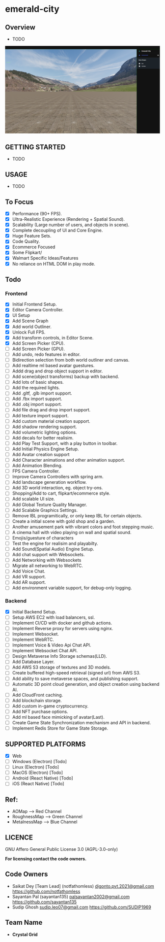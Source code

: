 # emerald-city

## Overview

- TODO

<picture>
  <source media="(prefers-color-scheme: dark)" srcset="./assets/landing-image.png">
  <source media="(prefers-color-scheme: light)" srcset="./assets/landing-image.png">
  <img alt="Shows an illustrated sun in light color mode and a moon with stars in dark color mode." src="./assets/landing-image.png">
</picture>

## GETTING STARTED

- TODO

## USAGE

- TODO

## To Focus

- [x] Performance (90+ FPS).
- [x] Ultra-Realistic Experience (Rendering + Spatial Sound).
- [x] Scalability (Large number of users, and objects in scene).
- [x] Complete decoupling of UI and Core Engine.
- [x] Huge Feature Sets.
- [x] Code Quality.
- [x] Ecommerce Focused
- [x] Some Flipkart/
- [x] Walmart Specific Ideas/Features
- [x] No reliance on HTML DOM in play mode.

## Todo

### Frontend

- [x] Initial Frontend Setup.
- [x] Editor Camera Controller.
- [x] UI Setup
- [x] Add Scene Graph
- [x] Add world Outliner.
- [x] Unlock Full FPS.
- [x] Add transform controls, in Editor Scene.
- [x] Add Screen Picker (CPU).
- [ ] Add Screen Picker (GPU).
- [ ] Add undo, redo features in editor.
- [ ] Bidirection selection from both world outliner and canvas.
- [ ] Add realtime ml based avatar guestures.
- [ ] Addd drag and drop object support in editor.
- [ ] Add scene(object transforms) backup with backend.
- [ ] Add lots of basic shapes.
- [ ] Add the required lights.
- [ ] Add .gltf, .glb import support.
- [ ] Add .fbx import support.
- [ ] Add .obj import support.
- [ ] Add file drag and drop import support.
- [ ] Add texture import support.
- [ ] Add custom material creation support.
- [ ] Add shadow rendering support.
- [ ] Add volumetric lighting options.
- [ ] Add decals for better realisim.
- [ ] Add Play Test Support, with a play button in toolbar.
- [ ] Add Initial Physics Engine Setup.
- [ ] Add Avatar creation support
- [ ] Add Character animations and other animation support.
- [ ] Add Animation Blending.
- [ ] FPS Camera Controller.
- [ ] Improve Camera Controllers with spring arm.
- [ ] Add landscape generation workflow.
- [ ] Add 3D world interaction, eg. object try-ons.
- [ ] Shopping/Add to cart, flipkart/ecommerce style.
- [ ] Add scalable UI size.
- [ ] Add Global Texture Quality Manager.
- [ ] Add Scalable Graphics Settings.
- [ ] Remove IBL programitically, or only keep IBL for certain objects.
- [ ] Create a initial scene with gold shop and a garden.
- [ ] Another amusement park with vibrant colors and foot stepping music.
- [ ] A cinema hall with video playing on wall and spatial sound.
- [ ] Emojis/guesture of characters
- [ ] Test the engine for realisim and playabilty.
- [ ] Add Sound(Spatial Audio) Engine Setup.
- [ ] Add chat support with Websockets.
- [ ] Add Networking with Websockets
- [ ] Migrate all networking to WebRTC.
- [ ] Add Voice Chat.
- [ ] Add VR support.
- [ ] Add AR support.
- [ ] Add environment variable support, for debug-only logging.

### Backend

- [x] Initial Backend Setup.
- [ ] Setup AWS EC2 with load balancers, ssl.
- [ ] Implement CI/CD with docker and github actions.
- [ ] Implement Reverse proxy for servers using nginx.
- [ ] Implement Websocket.
- [ ] Implement WebRTC.
- [ ] Implement Voice & Video Api Chat API.
- [ ] Implement Websocket Chat API.
- [ ] Design Metaverse Info Storage schemas(LLD).
- [ ] Add Database Layer.
- [ ] Add AWS S3 storage of textures and 3D models.
- [ ] Create buffered high-speed retrieval (signed url) from AWS S3.
- [ ] Add ability to save metaverse spaces, and publishing support.
- [ ] Automatic 3D point cloud generation, and object creation using backend AI.
- [ ] Add CloudFront caching.
- [ ] Add blockchain storage.
- [ ] Add custom in-game cryptocurrency.
- [ ] Add NFT purchase options.
- [ ] Add ml based face mimicking of avatar(Last).
- [ ] Create Game State Synchronization mechanism and API in backend.
- [ ] Implement Redis Store for Game State Storage.

## SUPPORTED PLATFORMS

- [x] Web
- [ ] Windows (Electron) [Todo]
- [ ] Linux (Electron) [Todo]
- [ ] MacOS (Electron) [Todo]
- [ ] Android (React Native) [Todo]
- [ ] iOS (React Native) [Todo]

## Ref:

- AOMap --> Red Channel
- RoughnessMap --> Green Channel
- MetalnessMap --> Blue Channel

## LICENCE

GNU Affero General Public License 3.0 (AGPL-3.0-only)

**For licensing contact the code owners.**

## Code Owners

- Saikat Dey [Team Lead] (notfathomless) digonto.pvt.2021@gmail.com https://github.com/notfathomless
- Sayantan Pal (sayantan135) palsayantan2002@gmail.com https://github.com/sayantan135
- Sudip Ghosh sudip.leo07@gmail.com https://github.com/SUDIP1969

## Team Name

- **Crystal Grid**
